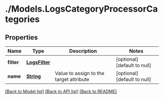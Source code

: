 # ./Models.LogsCategoryProcessorCategories
## Properties

Name | Type | Description | Notes
------------ | ------------- | ------------- | -------------
**filter** | [**LogsFilter**][1] |  | [optional] [default to null]
**name** | [**String**][2] | Value to assign to the target attribute | [optional] [default to null]

[[Back to Model list]][3] [[Back to API list]][4] [[Back to README]][5]

[1]: LogsFilter.md
[2]: string.md
[3]: ../README.md#documentation-for-models
[4]: ../README.md#documentation-for-api-endpoints
[5]: ../README.md
